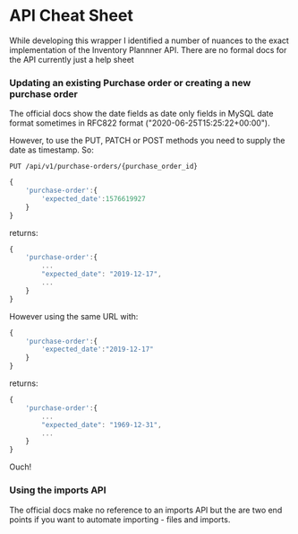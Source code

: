 # API Cheat Sheet
While developing this wrapper I identified a number of nuances to the exact implementation of the Inventory Plannner API. There are no formal docs for the API currently just a help sheet  


### Updating an existing Purchase order or creating a new purchase order

The official docs show the date fields as date only fields in MySQL date format sometimes in RFC822 format ("2020-06-25T15:25:22+00:00").

However, to use the PUT, PATCH or POST methods you need to supply the date as timestamp. So:

``` 
PUT /api/v1/purchase-orders/{purchase_order_id}
```
```javascript
{
    'purchase-order':{
        'expected_date':1576619927
    }
}
```
returns:
```javascript
{
    'purchase-order':{
        ...
        "expected_date": "2019-12-17",
        ...
    }
}
```
However using the same URL with:
```javascript
{
    'purchase-order':{
        'expected_date':"2019-12-17"
    }
}
```
returns:
```javascript
{
    'purchase-order':{
        ...
        "expected_date": "1969-12-31",
        ...
    }
}
```
Ouch!


### Using the imports API
The official docs make no reference to an imports API but the are two end points if you want to automate importing - files and imports.

